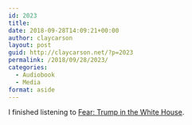 ```yaml
---
id: 2023
title: 
date: 2018-09-28T14:09:21+00:00
author: claycarson
layout: post
guid: http://claycarson.net/?p=2023
permalink: /2018/09/28/2023/
categories:
  - Audiobook
  - Media
format: aside
---
```

I finished listening to [Fear: Trump in the White House](https://www.amazon.com/Fear-Trump-White-Bob-Woodward-ebook/dp/B075RV48W3).<!--more-->